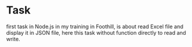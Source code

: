 # Task
first task in Node.js in my training in Foothill, is about read Excel file and display it in JSON file, here this task without function directly to read and write.
